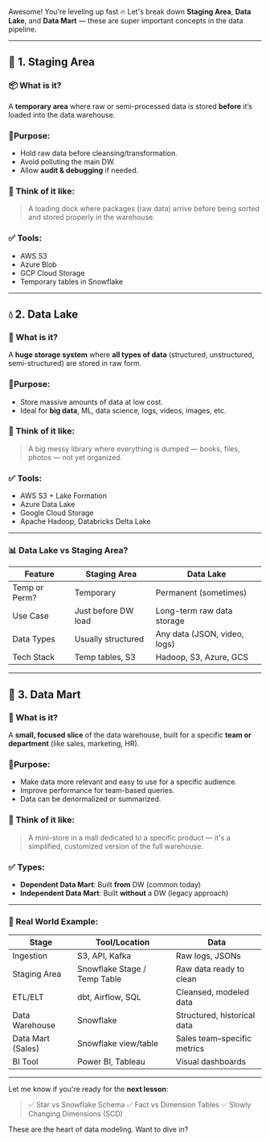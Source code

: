 Awesome! You're leveling up fast 🔥
Let's break down **Staging Area**, **Data Lake**, and **Data Mart** — these are super important concepts in the data pipeline.

---

## 🔁 1. **Staging Area**

### 📦 What is it?

A **temporary area** where raw or semi-processed data is stored **before** it’s loaded into the data warehouse.

### 📍Purpose:

* Hold raw data before cleansing/transformation.
* Avoid polluting the main DW.
* Allow **audit & debugging** if needed.

### 🧠 Think of it like:

> A loading dock where packages (raw data) arrive before being sorted and stored properly in the warehouse.

### ✅ Tools:

* AWS S3
* Azure Blob
* GCP Cloud Storage
* Temporary tables in Snowflake

---

## 💧 2. **Data Lake**

### 🌊 What is it?

A **huge storage system** where **all types of data** (structured, unstructured, semi-structured) are stored in raw form.

### 📍Purpose:

* Store massive amounts of data at low cost.
* Ideal for **big data**, ML, data science, logs, videos, images, etc.

### 🧠 Think of it like:

> A big messy library where everything is dumped — books, files, photos — not yet organized.

### ✅ Tools:

* AWS S3 + Lake Formation
* Azure Data Lake
* Google Cloud Storage
* Apache Hadoop, Databricks Delta Lake

---

### 📊 Data Lake vs Staging Area?

| Feature       | Staging Area        | Data Lake                    |
| ------------- | ------------------- | ---------------------------- |
| Temp or Perm? | Temporary           | Permanent (sometimes)        |
| Use Case      | Just before DW load | Long-term raw data storage   |
| Data Types    | Usually structured  | Any data (JSON, video, logs) |
| Tech Stack    | Temp tables, S3     | Hadoop, S3, Azure, GCS       |

---

## 🏪 3. **Data Mart**

### 🧱 What is it?

A **small, focused slice** of the data warehouse, built for a specific **team or department** (like sales, marketing, HR).

### 📍Purpose:

* Make data more relevant and easy to use for a specific audience.
* Improve performance for team-based queries.
* Data can be denormalized or summarized.

### 🧠 Think of it like:

> A mini-store in a mall dedicated to a specific product — it's a simplified, customized version of the full warehouse.

### ✅ Types:

* **Dependent Data Mart**: Built **from** DW (common today)
* **Independent Data Mart**: Built **without** a DW (legacy approach)

---

### 🔗 Real World Example:

| Stage             | Tool/Location                | Data                        |
| ----------------- | ---------------------------- | --------------------------- |
| Ingestion         | S3, API, Kafka               | Raw logs, JSONs             |
| Staging Area      | Snowflake Stage / Temp Table | Raw data ready to clean     |
| ETL/ELT           | dbt, Airflow, SQL            | Cleansed, modeled data      |
| Data Warehouse    | Snowflake                    | Structured, historical data |
| Data Mart (Sales) | Snowflake view/table         | Sales team–specific metrics |
| BI Tool           | Power BI, Tableau            | Visual dashboards           |

---

Let me know if you're ready for the **next lesson**:

> ✅ Star vs Snowflake Schema
> ✅ Fact vs Dimension Tables
> ✅ Slowly Changing Dimensions (SCD)

These are the heart of data modeling. Want to dive in?
